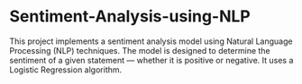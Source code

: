 # Sentiment-Analysis-using-NLP
This project implements a sentiment analysis model using Natural Language Processing (NLP) techniques. The model is designed to determine the sentiment of a given statement — whether it is positive or negative. It uses a Logistic Regression algorithm.
